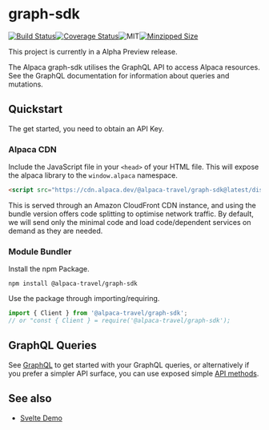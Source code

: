 # graph-sdk

[![Build Status](https://travis-ci.com/AlpacaTravel/graph-sdk.svg?branch=master)](https://travis-ci.com/AlpacaTravel/graph-sdk)[![Coverage Status](https://coveralls.io/repos/github/AlpacaTravel/graph-sdk/badge.svg?branch=master)](https://coveralls.io/github/AlpacaTravel/graph-sdk?branch=master)![MIT](https://img.shields.io/npm/l/@alpaca-travel/graph-sdk)[![Minzipped Size](https://badgen.net/bundlephobia/minzip/@alpaca-travel/graph-sdk)](https://bundlephobia.com/result?p=@alpaca-travel/graph-sdk)

This project is currently in a Alpha Preview release.

The Alpaca graph-sdk utilises the GraphQL API to access Alpaca resources. See the GraphQL documentation for information about queries and mutations.

## Quickstart

The get started, you need to obtain an API Key.

### Alpaca CDN

Include the JavaScript file in your `<head>` of your HTML file. This will expose the alpaca library to the `window.alpaca` namespace.

```html
<script src="https://cdn.alpaca.dev/@alpaca-travel/graph-sdk@latest/dist/bundle.js"></script>
```

This is served through an Amazon CloudFront CDN instance, and using the bundle version offers
code splitting to optimise network traffic. By default, we will send only the minimal code and load code/dependent services on demand as they are needed.

### Module Bundler

Install the npm Package.

```shell
npm install @alpaca-travel/graph-sdk
```

Use the package through importing/requiring.

```javascript
import { Client } from '@alpaca-travel/graph-sdk';
// or "const { Client } = require('@alpaca-travel/graph-sdk');
```

## GraphQL Queries

See [GraphQL](https://github.com/AlpacaTravel/graph-sdk/tree/master/docs/graphql.md) to get started with your GraphQL queries, or alternatively if you prefer a simpler API surface, you can use exposed simple [API methods](https://github.com/AlpacaTravel/graph-sdk/blob/master/docs/methods.md).

## See also

- [Svelte Demo](https://github.com/AlpacaTravel/graph-sdk-svelte-demo)
